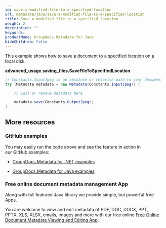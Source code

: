```yaml
---
id: save-a-modified-file-to-a-specified-location
url: metadata/java/save-a-modified-file-to-a-specified-location
title: Save a modified file to a specified location
weight: 2
description: ""
keywords: 
productName: GroupDocs.Metadata for Java
hideChildren: False
---
```

This example shows how to save a document to a specified location on a local disk.

**advanced\_usage.saving\_files.SaveFileToSpecifiedLocation**

```csharp
// Constants.InputJpeg is an absolute or relative path to your document. Ex: @"C:\Docs\test.jpg"
try (Metadata metadata = new Metadata(Constants.InputJpeg)) {

	// Edit or remove metadata here

	metadata.save(Constants.OutputJpeg);
}
```

## More resources

### GitHub examples

You may easily run the code above and see the feature in action in our GitHub examples:

*   [GroupDocs.Metadata for .NET examples](https://github.com/groupdocs-metadata/GroupDocs.Metadata-for-.NET)
    
*   [GroupDocs.Metadata for Java examples](https://github.com/groupdocs-metadata/GroupDocs.Metadata-for-Java)
    

### Free online document metadata management App

Along with full featured Java library we provide simple, but powerful free Apps.

You are welcome to view and edit metadata of PDF, DOC, DOCX, PPT, PPTX, XLS, XLSX, emails, images and more with our free online [Free Online Document Metadata Viewing and Editing App](https://products.groupdocs.app/metadata).
